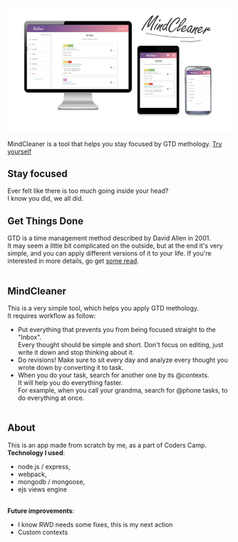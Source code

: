 ![Mind Cleaner](https://github.com/hannadomagala/mindcleaner/blob/master/screenshots/Untitled-7.jpg?raw=true)


MindCleaner is a tool that helps you stay focused by GTD methology.
[Try yourself](https://mind-cleaner.herokuapp.com/)

## Stay focused
Ever felt like there is too much going inside your head?<br/>
I know you did, we all did.

## Get Things Done
GTD is a time management method described by David Allen in 2001.<br/>
It may seem a little bit complicated on the outside, but at the end it's very simple, and you can apply different versions of it to your life. If you're interested in more details, go get [some read](https://hamberg.no/gtd/). <br/><br/>

## MindCleaner
This is a very simple tool, which helps you apply GTD methology.<br/>
It requires workflow as follow: <br/>
* Put everything that prevents you from being focused straight to the "Inbox". <br/>Every thought should be simple and short. Don't focus on editing, just write it down and stop thinking about it.
* Do revisions! Make sure to sit every day and analyze every thought you wrote down by converting it to task.
* When you do your task, search for another one by its @contexts. <br/>It will help you do everything faster. <br/>For example, when you call your grandma, search for @phone tasks, to do everything at once.<br/><br/>
## About
This is an app made from scratch by me, as a part of Coders Camp.<br/>
**Technology I used**:
* node.js / express,
* webpack,
* mongodb / mongoose,
* ejs views engine
<br/><br/>

**Future improvements**:
* I know RWD needs some fixes, this is my next action
* Custom contexts






